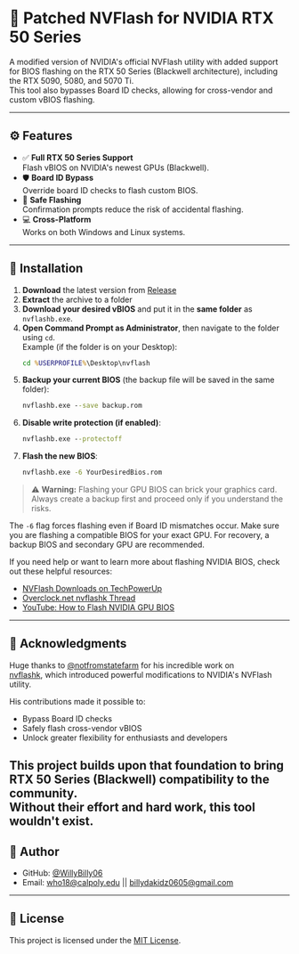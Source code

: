 # 🔧 Patched NVFlash for NVIDIA RTX 50 Series

A modified version of NVIDIA's official NVFlash utility with added support for BIOS flashing on the RTX 50 Series (Blackwell architecture), including the RTX 5090, 5080, and 5070 Ti.  
This tool also bypasses Board ID checks, allowing for cross-vendor and custom vBIOS flashing.

---

## ⚙️ Features

- ✅ **Full RTX 50 Series Support**  
  Flash vBIOS on NVIDIA's newest GPUs (Blackwell).
- 🛡️ **Board ID Bypass**  
  Override board ID checks to flash custom BIOS.
- 🔐 **Safe Flashing**  
  Confirmation prompts reduce the risk of accidental flashing.
- 💻 **Cross-Platform**  
  Works on both Windows and Linux systems.

---

## 🚀 Installation

1. **Download** the latest version from [Release](https://github.com/WillyBilly06/NVFLASH/releases/tag/Release)
2. **Extract** the archive to a folder
3. **Download your desired vBIOS** and put it in the **same folder** as `nvflashb.exe`.
4. **Open Command Prompt as Administrator**, then navigate to the folder using `cd`.  
   Example (if the folder is on your Desktop):
   ```cmd
   cd %USERPROFILE%\Desktop\nvflash
   ```
5. **Backup your current BIOS** (the backup file will be saved in the same folder):
   ```cmd
   nvflashb.exe --save backup.rom
   ```
6. **Disable write protection (if enabled)**:
   ```cmd
   nvflashb.exe --protectoff
   ```
7. **Flash the new BIOS**:
   ```cmd
   nvflashb.exe -6 YourDesiredBios.rom
   ```

> ⚠️ **Warning:** Flashing your GPU BIOS can brick your graphics card. Always create a backup first and proceed only if you understand the risks.

The `-6` flag forces flashing even if Board ID mismatches occur. Make sure you are flashing a compatible BIOS for your exact GPU. For recovery, a backup BIOS and secondary GPU are recommended.

If you need help or want to learn more about flashing NVIDIA BIOS, check out these helpful resources:

- [NVFlash Downloads on TechPowerUp]([https://www.techpowerup.com/download/nvidia-nvflash/](https://www.techpowerup.com/forums/threads/nvflashk-flash-any-bios-to-nvidia-gpus-safe-board-id-bypass-up-to-4xxx-series.312608/))
- [Overclock.net nvflashk Thread](https://www.overclock.net/threads/nvflashk-flash-any-bios-to-nvidia-gpus-safe-board-id-bypass-up-to-4xxx-series-including-founders-edition-cards.1807438/)
- [YouTube: How to Flash NVIDIA GPU BIOS](https://www.youtube.com/watch?v=BnBbfaQayFo)
---
## 🙌 Acknowledgments

Huge thanks to [@notfromstatefarm](https://github.com/notfromstatefarm) for his incredible work on  
[nvflashk](https://github.com/notfromstatefarm/nvflashk), which introduced powerful modifications to NVIDIA's NVFlash utility.

His contributions made it possible to:

- Bypass Board ID checks
- Safely flash cross-vendor vBIOS
- Unlock greater flexibility for enthusiasts and developers

This project builds upon that foundation to bring **RTX 50 Series (Blackwell)** compatibility to the community.  
Without their effort and hard work, this tool wouldn't exist.
---
## 👤 Author
- GitHub: [@WillyBilly06](https://github.com/WillyBilly06)  
- Email: who18@calpoly.edu || billydakidz0605@gmail.com
---

## 📄 License

This project is licensed under the [MIT License](LICENSE).

